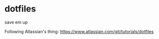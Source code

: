 # dotfiles
save em up

Following Atlassian's thing:
https://www.atlassian.com/git/tutorials/dotfiles

